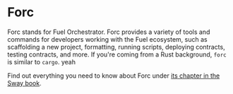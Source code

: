 # Forc

Forc stands for Fuel Orchestrator. Forc provides a variety of tools and commands for developers working with the Fuel ecosystem, such as scaffolding a new project, formatting, running scripts, deploying contracts, testing contracts, and more. If you're coming from a Rust background, `forc` is similar to `cargo`.
yeah

Find out everything you need to know about Forc under [its chapter in the Sway book][1].

[1]: https://fuellabs.github.io/sway/master/book/forc/index.html
